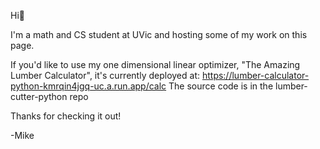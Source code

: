 Hi👋

I'm a math and CS student at UVic and hosting some of my work on this page. 

If you'd like to use my one dimensional linear optimizer, "The Amazing Lumber Calculator", it's currently deployed at: https://lumber-calculator-python-kmrqin4jgq-uc.a.run.app/calc
The source code is in the lumber-cutter-python repo

Thanks for checking it out!

-Mike


<!---
mjshehan/mjshehan is a ✨ special ✨ repository because its `README.md` (this file) appears on your GitHub profile.
You can click the Preview link to take a look at your changes.
--->
